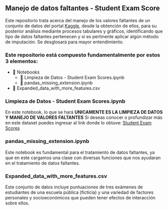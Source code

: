 ## Manejo de datos faltantes - Student Exam Score
Este repositorio trata acerca del manejo de los valores faltantes de un conjunto de datos del portal [Kaggle](https://www.kaggle.com/ "Kaggle"), desde la obtención de ellos, para su posterior análisis mediante procesos tabulares y gráficos, identificando que tipo de datos faltantes pertenecen y si es pertinente aplicar algún método de imputación. Se desglosará para mayor entendimiento.

### Este repositorio está compuesto fundamentalmente por estos 3 elementos:

- 📁 Notebooks
    - 📄 Limpieza de Datos - Student Exam Scores.ipynb
    - 📄 pandas_missing_extension.ipynb
- 📄 Expanded_data_with_more_features.csv

### Limpieza de Datos - Student Exam Scores.ipynb
En este notebook, lo que se hará **UNICAMENTE ES LA LIMPIEZA DE DATOS Y MANEJO DE VALORES FALTANTES** Si deseas conocer o profundizar más en este dataset puedes ingresar al link donde lo obtuve:  [Student Exam Scores](https://www.kaggle.com/datasets/desalegngeb/students-exam-scores/data?select=Expanded_data_with_more_features.csv)

### pandas_missing_extension.ipynb
Este notebook es fundamental para el tratamiento de datos faltantes, ya que en este cargamos una clase con diversas funciones que nos ayudaran en el tratamiento de datos faltantes.

### Expanded_data_with_more_features.csv
Este conjunto de datos incluye puntuaciones de tres exámenes de estudiantes de 
una escuela pública (ficticia) y una variedad de factores personales y socioeconómicos que pueden tener efectos de interacción sobre ellos.


